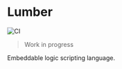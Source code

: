 # Lumber

![CI](https://github.com/foxfriends/lumber/workflows/Continuous%20Integration/badge.svg)

> Work in progress

Embeddable logic scripting language.

